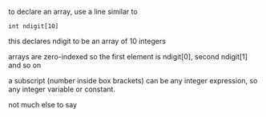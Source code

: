 to declare an array, use a line similar to

```
int ndigit[10]
```

this declares ndigit to be an array of 10 integers

arrays are zero-indexed so the first element is ndigit\[0], second ndigit\[1] and so on

a subscript (number inside box brackets) can be any integer expression, so any integer variable or constant.

not much else to say